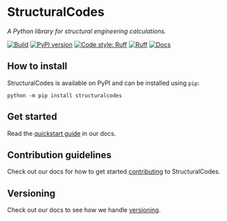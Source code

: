 # StructuralCodes

*A Python library for structural engineering calculations.*

[![Build](https://github.com/fib-international/structuralcodes/actions/workflows/build.yaml/badge.svg)](https://github.com/fib-international/structuralcodes/actions/workflows/build.yaml)
[![PyPI version](https://badge.fury.io/py/structuralcodes.svg)](https://badge.fury.io/py/structuralcodes)
[![Code style: Ruff](https://img.shields.io/endpoint?url=https://raw.githubusercontent.com/charliermarsh/ruff/main/assets/badge/format.json)](https://github.com/charliermarsh/ruff)
[![Ruff](https://img.shields.io/endpoint?url=https://raw.githubusercontent.com/charliermarsh/ruff/main/assets/badge/v2.json)](https://github.com/charliermarsh/ruff)
[![Docs](https://img.shields.io/badge/%F0%9F%93%9A%20docs-fib--international.github.io%2Fstructuralcodes%2F-orange)](https://fib-international.github.io/structuralcodes/)

## How to install

StructuralCodes is available on PyPI and can be installed using `pip`:

```pwsh
python -m pip install structuralcodes
```

## Get started

Read the [quickstart guide](https://fib-international.github.io/structuralcodes/quickstart/) in our docs.

## Contribution guidelines

Check out our docs for how to get started [contributing](https://fib-international.github.io/structuralcodes/contributing/) to StructuralCodes.

## Versioning

Check out our docs to see how we handle [versioning](https://fib-international.github.io/structuralcodes/versioning/).

